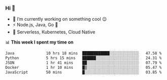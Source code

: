 ### Hi 👋

<!--
**nodejh/nodejh** is a ✨ _special_ ✨ repository because its `README.md` (this file) appears on your GitHub profile.

Here are some ideas to get you started:

- 🔭 I’m currently working on ...
- 🌱 I’m currently learning ...
- 👯 I’m looking to collaborate on ...
- 🤔 I’m looking for help with ...
- 💬 Ask me about ...
- 📫 How to reach me: ...
- 😄 Pronouns: ...
- ⚡ Fun fact: ...
-->

- 🔭 I’m currently working on something cool :wink:
- ⚡ Node.js, Java, Go :thought_balloon:
- 🤖 Serverless, Kubernetes, Cloud Native

📊 **This week I spent my time on**

<!--START_SECTION:waka-->

```txt
Java              10 hrs 18 mins  ████████████░░░░░░░░░░░░░   47.58 %
Python            5 hrs 15 mins   ██████░░░░░░░░░░░░░░░░░░░   24.31 %
JSON              1 hr 41 mins    ██░░░░░░░░░░░░░░░░░░░░░░░   07.79 %
Docker            1 hr 10 mins    █▒░░░░░░░░░░░░░░░░░░░░░░░   05.47 %
JavaScript        50 mins         █░░░░░░░░░░░░░░░░░░░░░░░░   03.85 %
```

<!--END_SECTION:waka-->


<!--
:traffic_light: **Visitors**

![visitors](https://visitor-badge.glitch.me/badge?page_id=nodejh.nodejh)
-->
